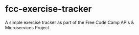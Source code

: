 # fcc-exercise-tracker
A simple exercise tracker as part of the Free Code Camp APIs &amp; Microservices Project
